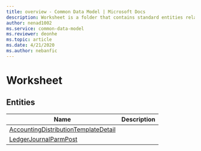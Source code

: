 ```yaml
---
title: overview - Common Data Model | Microsoft Docs
description: Worksheet is a folder that contains standard entities related to the Common Data Model.
author: nenad1002
ms.service: common-data-model
ms.reviewer: deonhe
ms.topic: article
ms.date: 4/21/2020
ms.author: nebanfic
---
```


# Worksheet


## Entities

|Name|Description|
|---|---|
|[AccountingDistributionTemplateDetail](AccountingDistributionTemplateDetail.md)||
|[LedgerJournalParmPost](LedgerJournalParmPost.md)||
